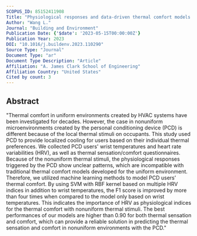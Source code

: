 ```yaml
---
SCOPUS_ID: 85152411908
Title: "Physiological responses and data-driven thermal comfort models with personal conditioning devices (PCD)"
Author: "Wang L."
Journal: "Building and Environment"
Publication Date: {'$date': '2023-05-15T00:00:00Z'}
Publication Year: 2023
DOI: "10.1016/j.buildenv.2023.110290"
Source Type: "Journal"
Document Type: "ar"
Document Type Description: "Article"
Affiliation: "A. James Clark School of Engineering"
Affiliation Country: "United States"
Cited by count: 3
---
```


## Abstract
"Thermal comfort in uniform environments created by HVAC systems have been investigated for decades. However, the case in nonuniform microenvironments created by the personal conditioning device (PCD) is different because of the local thermal stimuli on occupants. This study used PCD to provide localized cooling for users based on their individual thermal preferences. We collected PCD users' wrist temperatures and heart rate variabilities (HRV), as well as thermal sensation/comfort questionnaires. Because of the nonuniform thermal stimuli, the physiological responses triggered by the PCD show unclear patterns, which are incompatible with traditional thermal comfort models developed for the uniform environment. Therefore, we utilized machine learning methods to model PCD users’ thermal comfort. By using SVM with RBF kernel based on multiple HRV indices in addition to wrist temperatures, the F1 score is improved by more than four times when compared to the model only based on wrist temperatures. This indicates the importance of HRV as physiological indices for the thermal comfort with nonuniform thermal stimuli. The best performances of our models are higher than 0.90 for both thermal sensation and comfort, which can provide a reliable solution in predicting the thermal sensation and comfort in nonuniform environments with the PCD."
